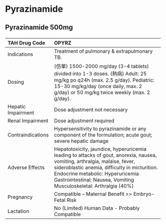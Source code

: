 # Pyrazinamide

## Pyrazinamide 500mg

##### 

| TAH Drug Code      | OPYRZ                                                                                                                                                                                                                                                                                |
|:-------------------|:-------------------------------------------------------------------------------------------------------------------------------------------------------------------------------------------------------------------------------------------------------------------------------------|
| Indications        | Treatment of pulmonary & extrapulmonary TB.                                                                                                                                                                                                                                          |
| Dosing             | (仿單) 1500-2000 mg/day (3-4 tablets) divided into 1-3 doses. (熱病) Adult: 25 mg/kg po q24h (max. 2.5 g/day). Pediatric: 15-30 mg/kg/day (once daily, max. 2 g/day) or 50 mg/kg twice weekly (max. 2 g/day).                                                                        |
| Hepatic Impairment | Dose adjustment not necessary                                                                                                                                                                                                                                                        |
| Renal Impairment   | Dose adjustment required                                                                                                                                                                                                                                                             |
| Contraindications  | Hypersensitivity to pyrazinamide or any component of the formulation; acute gout; severe hepatic damage                                                                                                                                                                              |
| Adverse Effects    | Hepatotoxicity, jaundice, hyperuricemia leading to attacks of gout, anorexia, nausea, vomiting, arthralgia, malaise, fever, sideroblastic anemia, difficulty in micturition. Endocrine metabolic: Hyperuricemia Gastrointestinal: Nausea, Vomiting Musculoskeletal: Arthralgia (40%) |
| Pregnancy          | Compatible – Maternal Benefit >> Embryo-Fetal Risk                                                                                                                                                                                                                                   |
| Lactation          | No (Limited) Human Data - Probably Compatible                                                                                                                                                                                                                                        |


